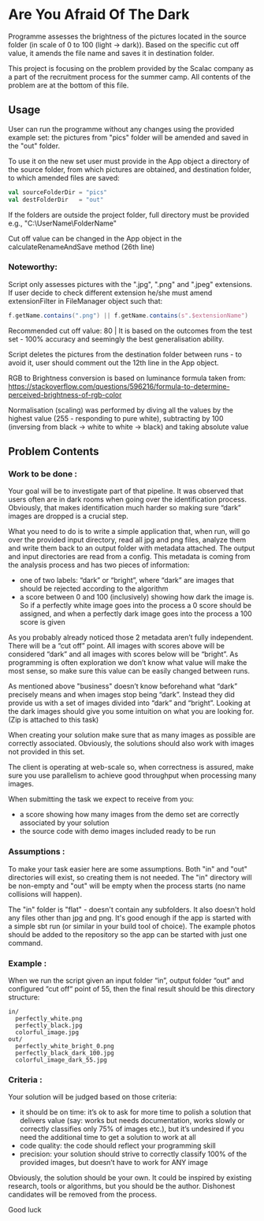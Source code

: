 # Are You Afraid Of The Dark

Programme assesses the brightness of the pictures located in the source folder (in scale of 0 to 100 (light -> dark)). 
Based on the specific cut off value, it amends the file name and saves it in destination folder.


This project is focusing on the problem provided by the Scalac company as a part of the recruitment process for the
summer camp.
All contents of the problem are at the bottom of this file.

## Usage

User can run the programme without any changes using the provided example set: the pictures from "pics" 
folder will be amended and saved in the "out" folder. 

To use it on the new set user must provide in the App object a directory of the source folder, from which 
pictures are obtained, and destination folder, to which amended files are saved:

```scala
val sourceFolderDir = "pics"  
val destFolderDir   = "out"
```

If the folders are outside the project folder, full directory must be provided e.g., "C:\UserName\FolderName"

Cut off value can be changed in the App object in the calculateRenameAndSave method (26th line)


### Noteworthy:

Script only assesses pictures with the ".jpg", ".png" and ".jpeg" extensions. If user decide to check different 
extension he/she must amend extensionFilter in FileManager object such that:

```scala
f.getName.contains(".png") || f.getName.contains(s".$extensionName")
```


Recommended cut off value: 80                                                                                       |
It is based on the outcomes from the test set - 100% accuracy and seemingly the best generalisation ability.

Script deletes the pictures from the destination folder between runs - to avoid it, user should comment out the 12th
line in the App object.

RGB to Brightness conversion is based on luminance formula taken from:
https://stackoverflow.com/questions/596216/formula-to-determine-perceived-brightness-of-rgb-color

Normalisation (scaling) was performed by diving all the values by the highest value (255 - responding to pure white),
subtracting by 100 (inversing from black -> white to white -> black) and taking absolute value


## Problem Contents

### Work to be done :
Your goal will be to investigate part of that pipeline. It was observed that users often are in
dark rooms when going over the identification process.
Obviously, that makes identification much harder so making sure “dark” images are dropped
is a crucial step.

What you need to do is to write a simple application that, when run, will go over the provided
input directory, read all jpg and png files, analyze them and write them back to an output
folder with metadata attached. The output and input directories are read from a config.
This metadata is coming from the analysis process and has two pieces of information:
- one of two labels: “dark” or “bright”, where “dark” are images that should be rejected
  according to the algorithm
- a score between 0 and 100 (inclusively) showing how dark the image is. So if a perfectly
  white image goes into the process a 0 score should be assigned, and when a perfectly dark
  image goes into the process a 100 score is given
  
As you probably already noticed those 2 metadata aren’t fully independent. There will be a
“cut off” point. All images with scores above will be considered “dark” and all images with
scores below will be “bright”. As programming is often exploration we don’t know what value
will make the most sense, so make sure this value can be easily changed between runs.

As mentioned above "business" doesn’t know beforehand what “dark” precisely means and
when images stop being “dark”. Instead they did provide us with a set of images divided into
“dark” and “bright”. Looking at the dark images should give you some intuition on what you
are looking for.
(Zip is attached to this task)

When creating your solution make sure that as many images as possible are correctly
associated. Obviously, the solutions should also work with images not provided in this set.

The client is operating at web-scale so, when correctness is assured, make sure you use
parallelism to achieve good throughput when processing many images.

When submitting the task we expect to receive from you:
- a score showing how many images from the demo set are correctly associated by
  your solution
- the source code with demo images included ready to be run
  
### Assumptions :
To make your task easier here are some assumptions.
Both "in" and "out" directories will exist, so creating them is not needed. The "in" directory
will be non-empty and "out" will be empty when the process starts (no name collisions will
happen).

The "in" folder is "flat" - doesn't contain any subfolders. It also doesn't hold any files other
than jpg and png.
It's good enough if the app is started with a simple sbt run (or similar in your build tool of
choice). The example photos should be added to the repository so the app can be started
with just one command.

###  Example :
When we run the script given an input folder “in”, output folder “out” and configured “cut off“
point of 55, then the final result should be this directory structure:
```
in/
  perfectly_white.png
  perfectly_black.jpg
  colorful_image.jpg
out/
  perfectly_white_bright_0.png
  perfectly_black_dark_100.jpg
  colorful_image_dark_55.jpg
```

### Criteria :
Your solution will be judged based on those criteria:
- it should be on time: it’s ok to ask for more time to polish a solution that delivers value
(say: works but needs documentation, works slowly or correctly classifies only 75% of
images etc.), but it’s undesired if you need the additional time to get a solution to work at all
- code quality: the code should reflect your programming skill
- precision: your solution should strive to correctly classify 100% of the provided images,
but doesn’t have to work for ANY image
  
Obviously, the solution should be your own. It could be inspired by existing research, tools or
algorithms, but you should be the author. Dishonest candidates will be removed from the
process.

Good luck